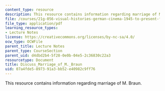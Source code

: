```yaml
---
content_type: resource
description: This resource contains information regarding marriage of M. Braun.
file: /courses/21g-056-visual-histories-german-cinema-1945-to-present-fall-2003/07a4fde5897391a3bb52e40982c9ff76_MIT21G_056F03_marriage_of.pdf
file_type: application/pdf
learning_resource_types:
- Lecture Notes
license: https://creativecommons.org/licenses/by-nc-sa/4.0/
ocw_type: OCWFile
parent_title: Lecture Notes
parent_type: CourseSection
parent_uid: d4dbd2b4-5f28-0e0b-04e5-2c36830c22a3
resourcetype: Document
title: Discuss_Marriage_of_M._Braun
uid: 07a4fde5-8973-91a3-bb52-e40982c9ff76
---
```

This resource contains information regarding marriage of M. Braun.